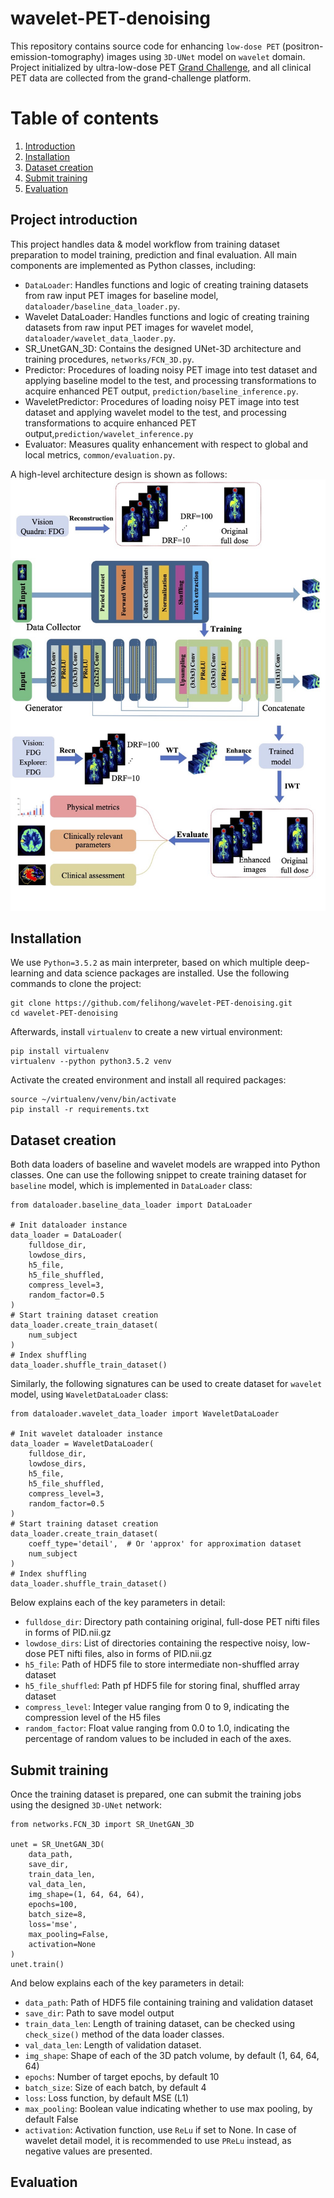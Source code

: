 # wavelet-PET-denoising
This repository contains source code for enhancing `low-dose PET` (positron-emission-tomography) images 
using `3D-UNet` model on `wavelet` domain. Project initialized by ultra-low-dose PET
[Grand Challenge](https://ultra-low-dose-pet.grand-challenge.org/), and all clinical PET data are collected from the 
grand-challenge platform.

# Table of contents
1. [Introduction](#introduction)
2. [Installation](#installation)
3. [Dataset creation](#dataset-creation)
4. [Submit training](#submit-training)
5. [Evaluation](#evaluation)

## Project introduction <a name="introduction"></a>
This project handles data & model workflow from training dataset preparation to model training, prediction and final
evaluation. All main components are implemented as Python classes, including:
* `DataLoader`: Handles functions and logic of creating training datasets from raw input PET images for baseline
model, `dataloader/baseline_data_loader.py`.
* Wavelet DataLoader: Handles functions and logic of creating training datasets from raw input PET images for wavelet 
model, `dataloader/wavelet_data_laoder.py`.
* SR_UnetGAN_3D: Contains the designed UNet-3D architecture and training
procedures, `networks/FCN_3D.py`.
* Predictor: Procedures of loading noisy PET image into test dataset and applying baseline model to the test, 
and processing transformations to acquire enhanced PET output, `prediction/baseline_inference.py`.
* WaveletPredictor: Procedures of loading noisy PET image into test dataset and applying wavelet model to the test, 
and processing transformations to acquire enhanced PET output,`prediction/wavelet_inference.py`
* Evaluator: Measures quality enhancement with respect to global and local metrics, `common/evaluation.py`.

A high-level architecture design is shown as follows:
![architecture](docs/architecture.jpg)


## Installation <a name="installation"></a>
We use `Python=3.5.2` as main interpreter, based on which multiple deep-learning and data science packages are installed. 
Use the following commands to clone the project:
```
git clone https://github.com/felihong/wavelet-PET-denoising.git
cd wavelet-PET-denoising
```
Afterwards, install `virtualenv` to create a new virtual environment:
```
pip install virtualenv
virtualenv --python python3.5.2 venv
```
Activate the created environment and install all required packages:
```
source ~/virtualenv/venv/bin/activate
pip install -r requirements.txt
```

## Dataset creation <a name="dataset-creation"></a>
Both data loaders of baseline and wavelet models are wrapped into Python classes. One can use the following snippet to
create training dataset for `baseline` model, which is implemented in `DataLoader` class:
```
from dataloader.baseline_data_loader import DataLoader

# Init dataloader instance
data_loader = DataLoader(
    fulldose_dir, 
    lowdose_dirs,
    h5_file,
    h5_file_shuffled,
    compress_level=3,
    random_factor=0.5
)
# Start training dataset creation
data_loader.create_train_dataset(
    num_subject
)
# Index shuffling
data_loader.shuffle_train_dataset()
```

Similarly, the following signatures can be used to create dataset for `wavelet` model, using `WaveletDataLoader` class:
```
from dataloader.wavelet_data_loader import WaveletDataLoader

# Init wavelet dataloader instance
data_loader = WaveletDataLoader(
    fulldose_dir, 
    lowdose_dirs,
    h5_file,
    h5_file_shuffled,
    compress_level=3,
    random_factor=0.5
)
# Start training dataset creation
data_loader.create_train_dataset(
    coeff_type='detail',  # Or 'approx' for approximation dataset
    num_subject
)
# Index shuffling
data_loader.shuffle_train_dataset()
```
Below explains each of the key parameters in detail:
* `fulldose_dir`: Directory path containing original, full-dose PET nifti files in forms of PID.nii.gz
* `lowdose_dirs`: List of directories containing the respective noisy, low-dose PET nifti files, also in forms of PID.nii.gz
* `h5_file`: Path of HDF5 file to store intermediate non-shuffled array dataset
* `h5_file_shuffled`: Path pf HDF5 file for storing final, shuffled array dataset
* `compress_level`: Integer value ranging from 0 to 9, indicating the compression level of the H5 files
* `random_factor`: Float value ranging from 0.0 to 1.0, indicating the percentage of random values to be included in each of the axes.

## Submit training <a name="submit-training"></a>
Once the training dataset is prepared, one can submit the training jobs using the designed `3D-UNet` network:
```
from networks.FCN_3D import SR_UnetGAN_3D

unet = SR_UnetGAN_3D(
    data_path,
    save_dir,
    train_data_len,  
    val_data_len,    
    img_shape=(1, 64, 64, 64),
    epochs=100,
    batch_size=8,
    loss='mse',
    max_pooling=False,
    activation=None
)
unet.train()
```
And below explains each of the key parameters in detail:
* `data_path`: Path of HDF5 file containing training and validation dataset
* `save_dir`: Path to save model output
* `train_data_len`: Length of training dataset, can be checked using `check_size()` method of the data loader classes.
* `val_data_len`: Length of validation dataset. 
* `img_shape`: Shape of each of the 3D patch volume, by default (1, 64, 64, 64)
* `epochs`: Number of target epochs, by default 10
* `batch_size`: Size of each batch, by default 4
* `loss`: Loss function, by default MSE (L1)
* `max_pooling`: Boolean value indicating whether to use max pooling, by default False
* `activation`: Activation function, use `ReLu` if set to None. In case of wavelet detail model, it is recommended to 
use `PReLu` instead, as negative values are presented.

## Evaluation <a name="evaluation"></a>























